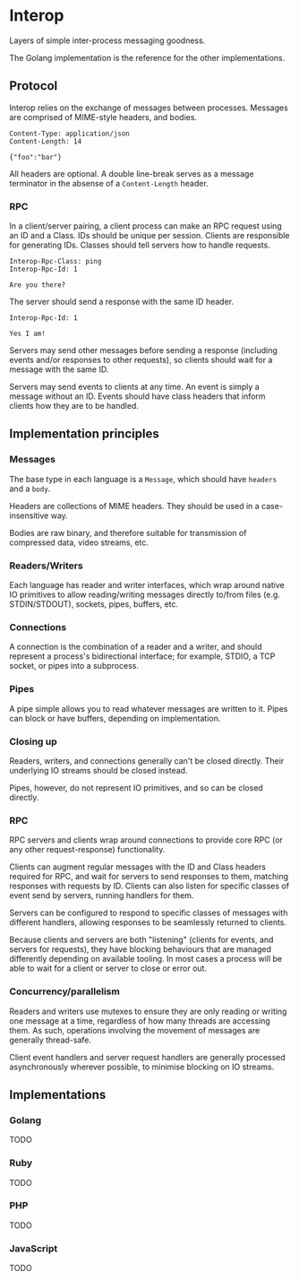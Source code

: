 # Interop

Layers of simple inter-process messaging goodness.

The Golang implementation is the reference for the other implementations.

## Protocol

Interop relies on the exchange of messages between processes. Messages are comprised of MIME-style headers, and bodies.

```plain
Content-Type: application/json
Content-Length: 14

{"foo":"bar"}
```

All headers are optional. A double line-break serves as a message terminator in the absense of a `Content-Length` header.

### RPC

In a client/server pairing, a client process can make an RPC request using an ID and a Class. IDs should be unique per session. Clients are responsible for generating IDs. Classes should tell servers how to handle requests.


```plain
Interop-Rpc-Class: ping
Interop-Rpc-Id: 1

Are you there?
```

The server should send a response with the same ID header.

```plain
Interop-Rpc-Id: 1

Yes I am!
```

Servers may send other messages before sending a response (including events and/or responses to other requests), so clients should wait for a message with the same ID.

Servers may send events to clients at any time. An event is simply a message without an ID. Events should have class headers that inform clients how they are to be handled.

## Implementation principles

### Messages

The base type in each language is a `Message`, which should have `headers` and a `body`.

Headers are collections of MIME headers. They should be used in a case-insensitive way.

Bodies are raw binary, and therefore suitable for transmission of compressed data, video streams, etc.

### Readers/Writers

Each language has reader and writer interfaces, which wrap around native IO primitives to allow reading/writing messages directly to/from files (e.g. STDIN/STDOUT), sockets, pipes, buffers, etc.

### Connections

A connection is the combination of a reader and a writer, and should represent a process's bidirectional interface; for example, STDIO, a TCP socket, or pipes into a subprocess.

### Pipes

A pipe simple allows you to read whatever messages are written to it. Pipes can block or have buffers, depending on implementation.

### Closing up

Readers, writers, and connections generally can't be closed directly. Their underlying IO streams should be closed instead.

Pipes, however, do not represent IO primitives, and so can be closed directly.

### RPC

RPC servers and clients wrap around connections to provide core RPC (or any other request-response) functionality.

Clients can augment regular messages with the ID and Class headers required for RPC, and wait for servers to send responses to them, matching responses with requests by ID. Clients can also listen for specific classes of event send by servers, running handlers for them.

Servers can be configured to respond to specific classes of messages with different handlers, allowing responses to be seamlessly returned to clients.

Because clients and servers are both "listening" (clients for events, and servers for requests), they have blocking behaviours that are managed differently depending on available tooling. In most cases a process will be able to wait for a client or server to close or error out.

### Concurrency/parallelism

Readers and writers use mutexes to ensure they are only reading or writing one message at a time, regardless of how many threads are accessing them. As such, operations involving the movement of messages are generally thread-safe.

Client event handlers and server request handlers are generally processed asynchronously wherever possible, to minimise blocking on IO streams.

## Implementations

### Golang

TODO

### Ruby

TODO

### PHP

TODO

### JavaScript

TODO
